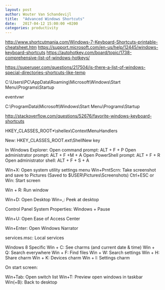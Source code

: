 ```yaml
---
layout: post
author: Wouter Van Schandevijl
title:  "Advanced Windows Shortcuts"
date:   2017-04-12 15:00:00 +0200
categories: productivity
---
```


<!--more-->

http://www.shortcutmania.com/Windows-7-Keyboard-Shortcuts-printable-cheatsheet.htm
https://support.microsoft.com/en-us/help/12445/windows-keyboard-shortcuts
https://autohotkey.com/board/topic/1738-comprehensive-list-of-windows-hotkeys/

https://superuser.com/questions/217504/is-there-a-list-of-windows-special-directories-shortcuts-like-temp

C:\Users\PC\AppData\Roaming\Microsoft\Windows\Start Menu\Programs\Startup

eventvwr

C:\ProgramData\Microsoft\Windows\Start Menu\Programs\Startup


http://stackoverflow.com/questions/52676/favorite-windows-keyboard-shortcuts

 

HKEY_CLASSES_ROOT\*\shellex\ContextMenuHandlers

New: HKEY_CLASSES_ROOT\.ext\ShellNew key

In Windows Explorer:
Open command prompt: ALT + F + P
Open administrator prompt: ALT + F +M + A
Open PowerShell prompt: ALT + F + R
Open administrator shell: ALT + F + S + A

Win+X: Open system utility settings menu
Win+PrntScrn: Take screenshot and save to Pictures (Saved to $USER\Pictures\Screenshots)
Ctrl+ESC or Win: Start screen

Win + R: Run window

Win+D: Open Desktop
Win+,: Peek at desktop

Control Panel
System Properties: Windows + Pause

Win+U: Open Ease of Access Center

Win+Enter: Open Windows Narrator


services.msc: Local services

Windows 8 Specific
Win + C: See charms (and current date &amp; time)
Win + Q: Search everywhere
Win + F: Find files
Win + W: Search settings
Win + H: Share charm
Win + K: Devices charm
Win + I: Settings charm


On start screen:

Win+Tab: Open switch list
Win+T: Preview open windows in taskbar
Win(+B): Back to desktop

